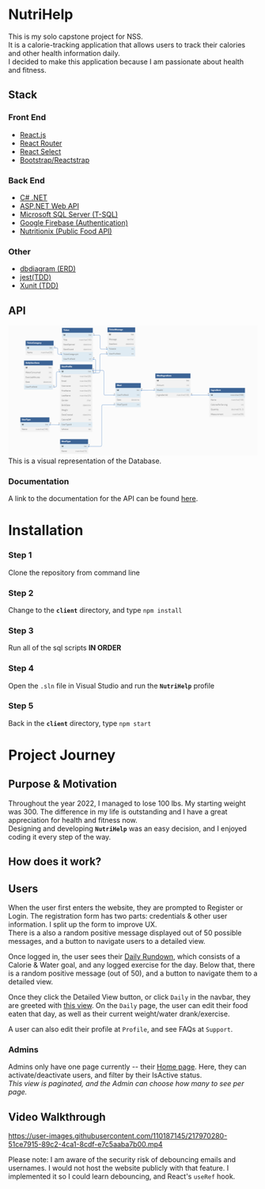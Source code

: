 # NutriHelp

This is my solo capstone project for NSS.  
It is a calorie-tracking application that allows users to track their calories and other health information daily.  
I decided to make this application because I am passionate about health and fitness.

## Stack

### Front End

- [React.js](https://reactjs.org/)
- [React Router](https://reactrouter.com/en/main)
- [React Select](https://react-select.com/home)
- [Bootstrap/Reactstrap](https://reactstrap.github.io/?path=/docs/)

### Back End

- [C# .NET](https://dotnet.microsoft.com/en-us/languages/csharp)
- [ASP.NET Web API](https://dotnet.microsoft.com/en-us/apps/aspnet/apis)
- [Microsoft SQL Server (T-SQL)](https://learn.microsoft.com/en-us/sql/database-engine/install-windows/install-sql-server?view=sql-server-ver16)
- [Google Firebase (Authentication)](https://console.firebase.google.com/)
- [Nutritionix (Public Food API)](https://www.nutritionix.com/api)

### Other

- [dbdiagram (ERD)](https://dbdiagram.io/home)
- [jest(TDD)](https://jestjs.io/docs/getting-started)  
- [Xunit (TDD)](https://xunit.net/)
  
## API

![Photo of ERD](./docs/final-erd.png)  
This is a visual representation of the Database.  
  
### Documentation

A link to the documentation for the API can be found [here](./docs/api-documentation.md).

# Installation

### Step 1

Clone the repository from command line  

### Step 2

Change to the **`client`** directory, and type `npm install`  

### Step 3

Run all of the sql scripts **IN ORDER**  

### Step 4

Open the `.sln` file in Visual Studio and run the **`NutriHelp`** profile  

### Step 5

Back in the **`client`** directory, type `npm start`

# Project Journey

## Purpose & Motivation

Throughout the year 2022, I managed to lose 100 lbs. My starting weight was 300. The difference in my life is outstanding and I have a great appreciation for health and fitness now.  
Designing and developing **`NutriHelp`** was an easy decision, and I enjoyed coding it every step of the way.

## How does it work?

## Users

When the user first enters the website, they are prompted to Register or Login. The registration form has two parts: credentials & other user information. I split up the form to improve UX.  
There is a also a random positive message displayed out of 50 possible messages, and a button to navigate users to a detailed view.  
  
Once logged in, the user sees their [Daily Rundown](https://prnt.sc/RffrwWVEpw_D), which consists of a Calorie & Water goal, and any logged exercise for the day. Below that, there is a random positive message (out of 50), and a button to navigate them to a detailed view.  

Once they click the Detailed View button, or click `Daily` in the navbar, they are greeted with [this view](https://prnt.sc/z9sJ_c154cDI). On the `Daily` page, the user can edit their food eaten that day, as well as their current weight/water drank/exercise.  
  
A user can also edit their profile at `Profile`, and see FAQs at `Support`.  
  
### Admins

Admins only have one page currently -- their [Home page](https://prnt.sc/ClU9D5BCNwGY). Here, they can activate/deactivate users, and filter by their IsActive status.  
_This view is paginated, and the Admin can choose how many to see per page._

## Video Walkthrough

https://user-images.githubusercontent.com/110187145/217970280-51ce7915-89c2-4ca1-8cdf-e7c5aaba7b00.mp4
  
Please note: I am aware of the security risk of debouncing emails and usernames. I would not host the website publicly with that feature. I implemented it so I could learn debouncing, and React's `useRef` hook.
